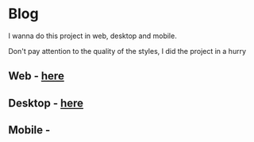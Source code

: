 # Blog

I wanna do this project in web, desktop and mobile.

Don't pay attention to the quality of the styles, I did the project in a hurry

## Web - [here](https://github.com/surpri6e/blog)

## Desktop - [here](https://github.com/surpri6e/blog-desktop)

## Mobile -
